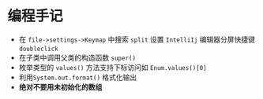 # 编程手记
+ 在 `file->settings->Keymap` 中搜索 `split` 设置 `IntelliIj` 编辑器分屏快捷键 `doubleclick`
+ 在子类中调用父类的构造函数 `super()`
+ 枚举类型的 `values()` 方法支持下标访问如 `Enum.values()[0]`
+ 利用`System.out.format()` 格式化输出
+ **绝对不要用未初始化的数组**

